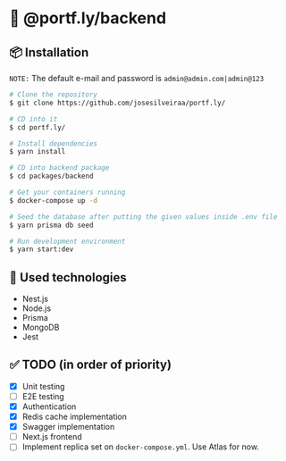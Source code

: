 # :rocket: @portf.ly/backend

## 📦 Installation

`NOTE:` The default e-mail and password is `admin@admin.com|admin@123`

```bash
# Clone the repository
$ git clone https://github.com/josesilveiraa/portf.ly/

# CD into it
$ cd portf.ly/

# Install dependencies
$ yarn install

# CD into backend package
$ cd packages/backend

# Get your containers running
$ docker-compose up -d

# Seed the database after putting the given values inside .env file
$ yarn prisma db seed

# Run development environment
$ yarn start:dev
```

## 🚀 Used technologies

- Nest.js
- Node.js
- Prisma
- MongoDB
- Jest

## ✅ TODO (in order of priority)

- [x] Unit testing
- [ ] E2E testing
- [x] Authentication
- [x] Redis cache implementation
- [x] Swagger implementation
- [ ] Next.js frontend
- [ ] Implement replica set on `docker-compose.yml`. Use Atlas for now.

